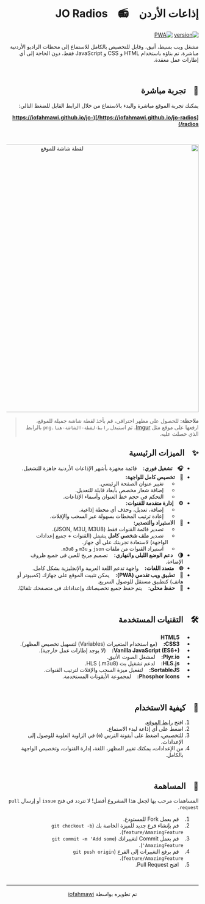 <div dir="rtl">

# إذاعات الأردن &nbsp;&nbsp; 📻 &nbsp;&nbsp; JO Radios

[![version](https://img.shields.io/badge/version-1.0.0-green.svg)](https://github.com/iofahmawi/jo-radios)
[![PWA](https://img.shields.io/badge/PWA-Enabled-brightgreen)](https://iofahmawi.github.io/jo-radios/)

مشغل ويب بسيط، أنيق، وقابل للتخصيص بالكامل للاستماع إلى محطات الراديو الأردنية مباشرة. تم بناؤه باستخدام HTML و CSS و JavaScript فقط، دون الحاجة إلى أي إطارات عمل معقدة.

<br>

## 🚀 &nbsp;&nbsp; تجربة مباشرة

يمكنك تجربة الموقع مباشرة والبدء بالاستماع من خلال الرابط القابل للضغط التالي:

**[https://iofahmawi.github.io/jo-radios/](https://iofahmawi.github.io/jo-radios/)**

<br>

<p align="center">
  <!-- 🖼️ ضع هنا رابط لقطة شاشة لموقعك لكي يظهر بشكل أفضل -->
  <img src="رابط-لقطة-الشاشة-هنا.png" alt="لقطة شاشة للموقع" width="700"/>
</p>

> **ملاحظة:** للحصول على مظهر احترافي، قم بأخذ لقطة شاشة جميلة للموقع، ارفعها على موقع مثل [Imgur](https://imgur.com/upload)، ثم استبدل `رابط-لقطة-الشاشة-هنا.png` بالرابط الذي حصلت عليه.

## ✨ &nbsp;&nbsp; الميزات الرئيسية

- **🎧 &nbsp;&nbsp; تشغيل فوري:** &nbsp;&nbsp; قائمة مجهزة بأشهر الإذاعات الأردنية جاهزة للتشغيل.
- **🎨 &nbsp;&nbsp; تخصيص كامل للواجهة:**
  - &nbsp;&nbsp; تغيير عنوان الصفحة الرئيسي.
  - &nbsp;&nbsp; إضافة شعار مخصص بأبعاد قابلة للتعديل.
  - &nbsp;&nbsp; التحكم في حجم خط العنوان وأسماء الإذاعات.
- **⚙️ &nbsp;&nbsp; إدارة متقدمة للقنوات:**
  - &nbsp;&nbsp; إضافة، تعديل، وحذف أي محطة إذاعية.
  - &nbsp;&nbsp; إعادة ترتيب المحطات بسهولة عبر السحب والإفلات.
- **🔄 &nbsp;&nbsp; الاستيراد والتصدير:**
  - &nbsp;&nbsp; تصدير قائمة القنوات فقط (JSON, M3U, M3U8).
  - &nbsp;&nbsp; تصدير **ملف شخصي كامل** يشمل (القنوات + جميع إعدادات الواجهة) لاستعادة تجربتك على أي جهاز.
  - &nbsp;&nbsp; استيراد القنوات من ملفات `json` و `m3u` و `m3u8`.
- **🌗 &nbsp;&nbsp; دعم الوضع الليلي والنهاري:** &nbsp;&nbsp; تصميم مريح للعين في جميع ظروف الإضاءة.
- **🌐 &nbsp;&nbsp; متعدد اللغات:** &nbsp;&nbsp; واجهة تدعم اللغة العربية والإنجليزية بشكل كامل.
- **📱 &nbsp;&nbsp; تطبيق ويب تقدمي (PWA):** &nbsp;&nbsp; يمكن تثبيت الموقع على جهازك (كمبيوتر أو هاتف) كتطبيق مستقل للوصول السريع.
- **💾 &nbsp;&nbsp; حفظ محلي:** &nbsp;&nbsp; يتم حفظ جميع تخصيصاتك وإعداداتك في متصفحك تلقائيًا.

<br>

## 🛠️ &nbsp;&nbsp; التقنيات المستخدمة

- **&nbsp;&nbsp; HTML5**
- **&nbsp;&nbsp; CSS3:** &nbsp;&nbsp; (مع استخدام المتغيرات (Variables) لتسهيل تخصيص المظهر).
- **&nbsp;&nbsp; Vanilla JavaScript (ES6+):** &nbsp;&nbsp; (لا يوجد إطارات عمل خارجية).
- **&nbsp;&nbsp; Plyr.io:** &nbsp;&nbsp; لمشغل الصوت الأنيق.
- **&nbsp;&nbsp; HLS.js:** &nbsp;&nbsp; لدعم تشغيل بث HLS (.m3u8).
- **&nbsp;&nbsp; SortableJS:** &nbsp;&nbsp; لتفعيل ميزة السحب والإفلات لترتيب القنوات.
- **&nbsp;&nbsp; Phosphor Icons:** &nbsp;&nbsp; لمجموعة الأيقونات المستخدمة.

<br>

## 🚀 &nbsp;&nbsp; كيفية الاستخدام

1.  افتح [رابط الموقع](https://iofahmawi.github.io/jo-radios/).
2.  اضغط على أي إذاعة لبدء الاستماع.
3.  للتخصيص، اضغط على أيقونة الترس (`⚙️`) في الزاوية العلوية للوصول إلى الإعدادات.
4.  من الإعدادات، يمكنك تغيير المظهر، اللغة، إدارة القنوات، وتخصيص الواجهة بالكامل.

<br>

## 🤝 &nbsp;&nbsp; المساهمة

المساهمات مرحب بها لجعل هذا المشروع أفضل! لا تتردد في فتح `issue` أو إرسال `pull request`.

1.  &nbsp;&nbsp; قم بعمل Fork للمستودع.
2.  &nbsp;&nbsp; قم بإنشاء فرع جديد للميزة الخاصة بك (`git checkout -b feature/AmazingFeature`).
3.  &nbsp;&nbsp; قم بعمل Commit لتغييراتك (`git commit -m 'Add some AmazingFeature'`).
4.  &nbsp;&nbsp; قم برفع التغييرات إلى الفرع (`git push origin feature/AmazingFeature`).
5.  &nbsp;&nbsp; افتح Pull Request.

<br>
<hr>
<p align="center">
  تم تطويره بواسطة <a href="https://github.com/iofahmawi" target="_blank">iofahmawi</a>
</p>

</div>
